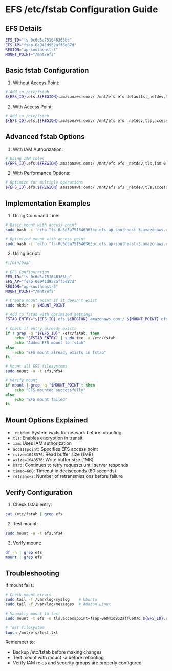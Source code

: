 # EFS /etc/fstab Configuration Guide

## EFS Details
```bash
EFS_ID="fs-0c6d5a751646363bc"
EFS_AP="fsap-0e941d952aff6e87d"
REGION="ap-southeast-3"
MOUNT_POINT="/mnt/efs"
```

## Basic fstab Configuration

1. Without Access Point:
```bash
# Add to /etc/fstab
${EFS_ID}.efs.${REGION}.amazonaws.com:/ /mnt/efs efs defaults,_netdev,tls 0 0
```

2. With Access Point:
```bash
# Add to /etc/fstab
${EFS_ID}.efs.${REGION}.amazonaws.com:/ /mnt/efs efs _netdev,tls,accesspoint=${EFS_AP},iam 0 0
```

## Advanced fstab Options

1. With IAM Authorization:
```bash
# Using IAM roles
${EFS_ID}.efs.${REGION}.amazonaws.com:/ /mnt/efs efs _netdev,tls,iam 0 0
```

2. With Performance Options:
```bash
# Optimize for multiple operations
${EFS_ID}.efs.${REGION}.amazonaws.com:/ /mnt/efs efs _netdev,tls,accesspoint=${EFS_AP},iam,rsize=1048576,wsize=1048576,hard,timeo=600,retrans=2 0 0
```

## Implementation Examples

1. Using Command Line:
```bash
# Basic mount with access point
sudo bash -c 'echo "fs-0c6d5a751646363bc.efs.ap-southeast-3.amazonaws.com:/ /mnt/efs efs _netdev,tls,accesspoint=fsap-0e941d952aff6e87d,iam 0 0" >> /etc/fstab'

# Optimized mount with access point
sudo bash -c 'echo "fs-0c6d5a751646363bc.efs.ap-southeast-3.amazonaws.com:/ /mnt/efs efs _netdev,tls,accesspoint=fsap-0e941d952aff6e87d,iam,rsize=1048576,wsize=1048576,hard,timeo=600,retrans=2 0 0" >> /etc/fstab'
```

2. Using Script:
```bash
#!/bin/bash

# EFS Configuration
EFS_ID="fs-0c6d5a751646363bc"
EFS_AP="fsap-0e941d952aff6e87d"
REGION="ap-southeast-3"
MOUNT_POINT="/mnt/efs"

# Create mount point if it doesn't exist
sudo mkdir -p $MOUNT_POINT

# Add to fstab with optimized settings
FSTAB_ENTRY="${EFS_ID}.efs.${REGION}.amazonaws.com:/ ${MOUNT_POINT} efs _netdev,tls,accesspoint=${EFS_AP},iam,rsize=1048576,wsize=1048576,hard,timeo=600,retrans=2 0 0"

# Check if entry already exists
if ! grep -q "${EFS_ID}" /etc/fstab; then
    echo "$FSTAB_ENTRY" | sudo tee -a /etc/fstab
    echo "Added EFS mount to fstab"
else
    echo "EFS mount already exists in fstab"
fi

# Mount all EFS filesystems
sudo mount -a -t efs,nfs4

# Verify mount
if mount | grep -q "$MOUNT_POINT"; then
    echo "EFS mounted successfully"
else
    echo "EFS mount failed"
fi
```

## Mount Options Explained

- `_netdev`: System waits for network before mounting
- `tls`: Enables encryption in transit
- `iam`: Uses IAM authorization
- `accesspoint`: Specifies EFS access point
- `rsize=1048576`: Read buffer size (1MB)
- `wsize=1048576`: Write buffer size (1MB)
- `hard`: Continues to retry requests until server responds
- `timeo=600`: Timeout in deciseconds (60 seconds)
- `retrans=2`: Number of retransmissions before failure

## Verify Configuration

1. Check fstab entry:
```bash
cat /etc/fstab | grep efs
```

2. Test mount:
```bash
sudo mount -a -t efs,nfs4
```

3. Verify mount:
```bash
df -h | grep efs
mount | grep efs
```

## Troubleshooting

If mount fails:
```bash
# Check mount errors
sudo tail -f /var/log/syslog    # Ubuntu
sudo tail -f /var/log/messages  # Amazon Linux

# Manually mount to test
sudo mount -t efs -o tls,accesspoint=fsap-0e941d952aff6e87d ${EFS_ID}.efs.${REGION}.amazonaws.com:/ /mnt/efs

# Test filesystem
touch /mnt/efs/test.txt
```

Remember to:
- Backup /etc/fstab before making changes
- Test mount with mount -a before rebooting
- Verify IAM roles and security groups are properly configured